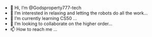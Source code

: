 - 👋 Hi, I’m @Godsproperty777-tech
- 👀 I’m interested in relaxing and letting the robots do all the work...
- 🌱 I’m currently learning CS50 ...
- 💞️ I’m looking to collaborate on the higher order...
- 📫 How to reach me ...

<!---
Godsproperty777-tech/Godsproperty777-tech is a ✨ special ✨ repository because its `README.md` (this file) appears on your GitHub profile.
You can click the Preview link to take a look at your changes.
--->
